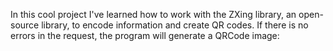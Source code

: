 In this cool project I've  learned how to  work with the ZXing library, an open-source library, to encode information and create QR codes.
If there is no errors in the request, the program will generate a QRCode image:

